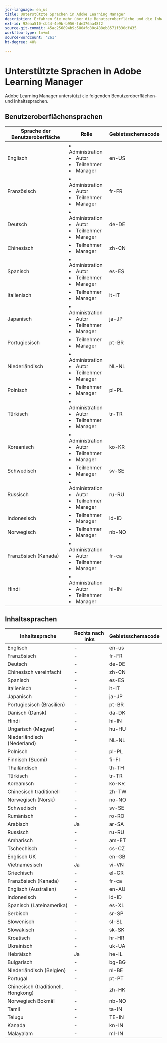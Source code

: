 ```yaml
---
jcr-language: en_us
title: Unterstützte Sprachen in Adobe Learning Manager
description: Erfahren Sie mehr über die Benutzeroberfläche und die Inhaltssprachen, die in Adobe Learning Manager (ALM) unterstützt werden
exl-id: 92eaa510-cb44-4e9b-b956-fde876aa48f2
source-git-commit: 45ac256894b9c5808fd80c488eb8571f330df435
workflow-type: tm+mt
source-wordcount: '261'
ht-degree: 48%

---
```


# Unterstützte Sprachen in Adobe Learning Manager

Adobe Learning Manager unterstützt die folgenden Benutzeroberflächen- und Inhaltssprachen.

## Benutzeroberflächensprachen

| Sprache der Benutzeroberfläche | Rolle | Gebietsschemacode |
|---|---|---|
| Englisch | <li>Administration</li><li>Autor</li><li>Teilnehmer</li><li>Manager</li> | en-US |
| Französisch | <li>Administration</li><li>Autor</li><li>Teilnehmer</li><li>Manager</li> | fr-FR |
| Deutsch | <li>Administration</li><li>Autor</li><li>Teilnehmer</li><li>Manager</li> | de-DE |
| Chinesisch | <li>Teilnehmer</li><li>Manager</li> | zh-CN |
| Spanisch | <li>Administration</li><li>Autor</li><li>Teilnehmer</li><li>Manager</li> | es-ES |
| Italienisch | <li>Teilnehmer</li><li>Manager</li> | it-IT |
| Japanisch | <li>Administration</li><li>Autor</li><li>Teilnehmer</li><li>Manager</li> | ja-JP |
| Portugiesisch | <li>Teilnehmer</li><li>Manager</li> | pt-BR |
| Niederländisch | <li>Administration</li><li>Autor</li><li>Teilnehmer</li><li>Manager</li> | NL-NL |
| Polnisch | <li>Teilnehmer</li><li>Manager</li> | pl-PL |
| Türkisch | <li>Administration</li><li>Autor</li><li>Teilnehmer</li><li>Manager</li> | tr-TR |
| Koreanisch | <li>Administration</li><li>Autor</li><li>Teilnehmer</li><li>Manager</li> | ko-KR |
| Schwedisch | <li>Teilnehmer</li><li>Manager</li> | sv-SE |
| Russisch | <li>Administration</li><li>Autor</li><li>Teilnehmer</li><li>Manager</li> | ru-RU |
| Indonesisch | <li>Teilnehmer</li><li>Manager</li> | id-ID |
| Norwegisch | <li>Teilnehmer</li><li>Manager</li> | nb-NO |
| Französisch (Kanada) | <li>Administration</li><li>Autor</li><li>Teilnehmer</li><li>Manager</li> | fr-ca |
| Hindi | <li>Administration</li><li>Autor</li><li>Teilnehmer</li><li>Manager</li> | hi-IN |

## Inhaltssprachen

| Inhaltssprache | Rechts nach links | Gebietsschemacode |
|---|---|---|
| Englisch | - | en-us |
| Französisch | - | fr-FR |
| Deutsch | - | de-DE |
| Chinesisch vereinfacht | - | zh-CN |
| Spanisch | - | es-ES |
| Italienisch | - | it-IT |
| Japanisch | - | ja-JP |
| Portugiesisch (Brasilien) | - | pt-BR |
| Dänisch (Dansk) | - | da-DK |
| Hindi | - | hi-IN |
| Ungarisch (Magyar) | - | hu-HU |
| Niederländisch (Nederland) | - | NL-NL |
| Polnisch | - | pl-PL |
| Finnisch (Suomi) | - | fi-FI |
| Thailändisch | - | th-TH |
| Türkisch | - | tr-TR |
| Koreanisch | - | ko-KR |
| Chinesisch traditionell | - | zh-TW |
| Norwegisch (Norsk) | - | no-NO |
| Schwedisch | - | sv-SE |
| Rumänisch | - | ro-RO |
| Arabisch | Ja | ar-SA |
| Russisch | - | ru-RU |
| Amharisch | - | am-ET |
| Tschechisch | - | cs-CZ |
| Englisch UK | - | en-GB |
| Vietnamesisch | Ja | vi-VN |
| Griechisch | - | el-GR |
| Französisch (Kanada) | - | fr-ca |
| Englisch (Australien) | - | en-AU |
| Indonesisch | - | id-ID |
| Spanisch (Lateinamerika) | - | es-XL |
| Serbisch | - | sr-SP |
| Slowenisch | - | sl-SL |
| Slowakisch | - | sk-SK |
| Kroatisch | - | hr-HR |
| Ukrainisch | - | uk-UA |
| Hebräisch | Ja | he-IL |
| Bulgarisch | - | bg-BG |
| Niederländisch (Belgien) | - | nl-BE |
| Portugal | - | pt-PT |
| Chinesisch (traditionell, Hongkong) | - | zh-HK |
| Norwegisch Bokmål | - | nb-NO |
| Tamil | - | ta-IN |
| Telugu | - | TE-IN |
| Kanada | - | kn-IN |
| Malayalam | - | ml-IN |

